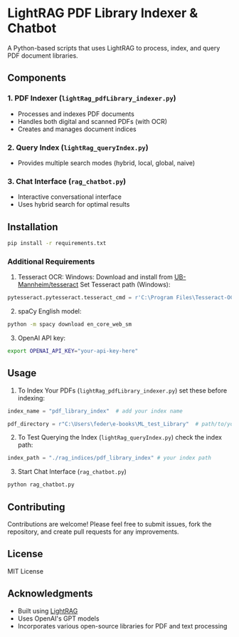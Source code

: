 # LightRAG PDF Library Indexer & Chatbot

A Python-based scripts that uses LightRAG to process, index, and query PDF document libraries.

## Components

### 1. PDF Indexer (`lightRag_pdfLibrary_indexer.py`)
- Processes and indexes PDF documents
- Handles both digital and scanned PDFs (with OCR)
- Creates and manages document indices

### 2. Query Index (`lightRag_queryIndex.py`)
- Provides multiple search modes (hybrid, local, global, naive)

### 3. Chat Interface (`rag_chatbot.py`)
- Interactive conversational interface
- Uses hybrid search for optimal results

## Installation

```bash
pip install -r requirements.txt
```

### Additional Requirements
1. Tesseract OCR:
   Windows: Download and install from [UB-Mannheim/tesseract](https://github.com/UB-Mannheim/tesseract/wiki)
   Set Tesseract path (Windows):
```python
pytesseract.pytesseract.tesseract_cmd = r'C:\Program Files\Tesseract-OCR\tesseract.exe'
```

2. spaCy English model:
```bash
python -m spacy download en_core_web_sm
```

3. OpenAI API key:
```bash
export OPENAI_API_KEY="your-api-key-here"
```


## Usage
1. To Index Your PDFs (`lightRag_pdfLibrary_indexer.py`)
   set these before indexing:
```python
index_name = "pdf_library_index"  # add your index name
```
```python
pdf_directory = r"C:\Users\feder\e-books\ML_test_Library"  # path/to/your/pdf/library
```
   
2. To Test Querying the Index (`lightRag_queryIndex.py`)
   check the index path:
```python
index_path = "./rag_indices/pdf_library_index" # your index path
```
   
3. Start Chat Interface (`rag_chatbot.py`)
```bash
python rag_chatbot.py
```
   
## Contributing

Contributions are welcome! Please feel free to submit issues, fork the repository, and create pull requests for any improvements.

## License

MIT License

## Acknowledgments

- Built using [LightRAG](https://github.com/HKUDS/LightRAG)
- Uses OpenAI's GPT models
- Incorporates various open-source libraries for PDF and text processing
